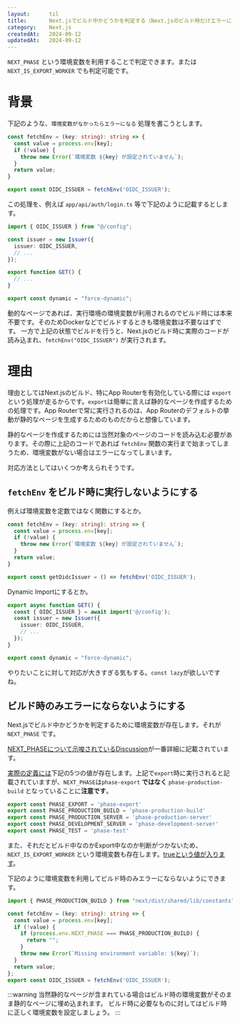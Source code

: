 ```yaml
---
layout:      til
title:       Next.jsでビルド中かどうかを判定する（Next.jsのビルド時だけエラーになる処理に対する対応）
category:    Next.js
createdAt:   2024-09-12
updatedAt:   2024-09-12
---
```


`NEXT_PHASE` という環境変数を利用することで判定できます。または `NEXT_IS_EXPORT_WORKER` でも判定可能です。

# 背景

下記のような、`環境変数がなかったらエラーになる` 処理を書こうとします。

```typescript:config.ts
const fetchEnv = (key: string): string => {
  const value = process.env[key];
  if (!value) {
    throw new Error(`環境変数 ${key} が設定されていません`);
  }
  return value;
}

export const OIDC_ISSUER = fetchEnv('OIDC_ISSUER');
```

この処理を、例えば `app/api/auth/login.ts` 等で下記のように記載するとします。

```typescript:app/api/auth/login.ts
import { OIDC_ISSUER } from "@/config";

const issuer = new Issuer({
  issuer: OIDC_ISSUER,
  // ...
});

export function GET() {
  // ...
}

export const dynamic = "force-dynamic";
```

動的なページであれば、実行環境の環境変数が利用されるのでビルド時には本来不要です。そのためDockerなどでビルドするときも環境変数は不要なはずです。
一方で上記の状態でビルドを行うと、Next.jsのビルド時に実際のコードが読み込まれ、`fetchEnv("OIDC_ISSUER")` が実行されます。

# 理由

理由としてはNext.jsのビルド、特にApp Routerを有効化している際には `export` という処理が走るからです。`export`は簡単に言えば静的なページを作成するための処理です。App Routerで常に実行されるのは、App Routerのデフォルトの挙動が静的なページを生成するためのものだからと想像しています。

静的なページを作成するためには当然対象のページのコードを読み込む必要があります。その際に上記のコードであれば `fetchEnv` 関数の実行まで始まってしまうため、環境変数がない場合はエラーになってしまいます。

対応方法としてはいくつか考えられそうです。

## `fetchEnv` をビルド時に実行しないようにする

例えば環境変数を定数ではなく関数にするとか。

```typescript:config.ts
const fetchEnv = (key: string): string => {
  const value = process.env[key];
  if (!value) {
    throw new Error(`環境変数 ${key} が設定されていません`);
  }
  return value;
}

export const getOidcIssuer = () => fetchEnv('OIDC_ISSUER');
```

Dynamic Importにするとか。

```typescript:app/api/auth/login.ts
export async function GET() {
  const { OIDC_ISSUER } = await import('@/config');
  const issuer = new Issuer({
    issuer: OIDC_ISSUER,
    // ...
  });
}

export const dynamic = "force-dynamic";
```

やりたいことに対して対応が大きすぎる気もする。`const lazy`が欲しいですね。

## ビルド時のみエラーにならないようにする

Next.jsでビルド中かどうかを判定するために環境変数が存在します。それが `NEXT_PHASE` です。

[NEXT_PHASEについて示唆されているDiscussion](https://github.com/vercel/next.js/discussions/48736)が一番詳細に記載されています。

[実際の定義には](https://github.com/vercel/next.js/blob/5e6b008b561caf2710ab7be63320a3d549474a5b/packages/next/shared/lib/constants.ts#L19-L23)下記の5つの値が存在します。上記で`export`時に実行されると記載されていますが、`NEXT_PHASE`は`phase-export` **ではなく** `phase-production-build` となっていることに**注意です**。

```typescript
export const PHASE_EXPORT = 'phase-export'
export const PHASE_PRODUCTION_BUILD = 'phase-production-build'
export const PHASE_PRODUCTION_SERVER = 'phase-production-server'
export const PHASE_DEVELOPMENT_SERVER = 'phase-development-server'
export const PHASE_TEST = 'phase-test'
```

また、それだとビルド中なのかExport中なのか判断がつかないため、`NEXT_IS_EXPORT_WORKER` という環境変数も存在します。[trueという値が入ります](https://github.com/vercel/next.js/blob/05578a13b49434582c9162053f08eb5dd3ea5a5c/packages/next/src/export/worker.ts#L14)。

下記のように環境変数を利用してビルド時のみエラーにならないようにできます。

```typescript:config.ts
import { PHASE_PRODUCTION_BUILD } from "next/dist/shared/lib/constants";

const fetchEnv = (key: string): string => {
  const value = process.env[key];
  if (!value) {
    if (process.env.NEXT_PHASE === PHASE_PRODUCTION_BUILD) {
      return "";
    }
    throw new Error(`Missing environment variable: ${key}`);
  }
  return value;
};
export const OIDC_ISSUER = fetchEnv('OIDC_ISSUER');
```

:::warning
当然静的なページが含まれている場合はビルド時の環境変数がそのまま静的なページに埋め込まれます。
ビルド時に必要なものに対してはビルド時に正しく環境変数を設定しましょう。
:::
